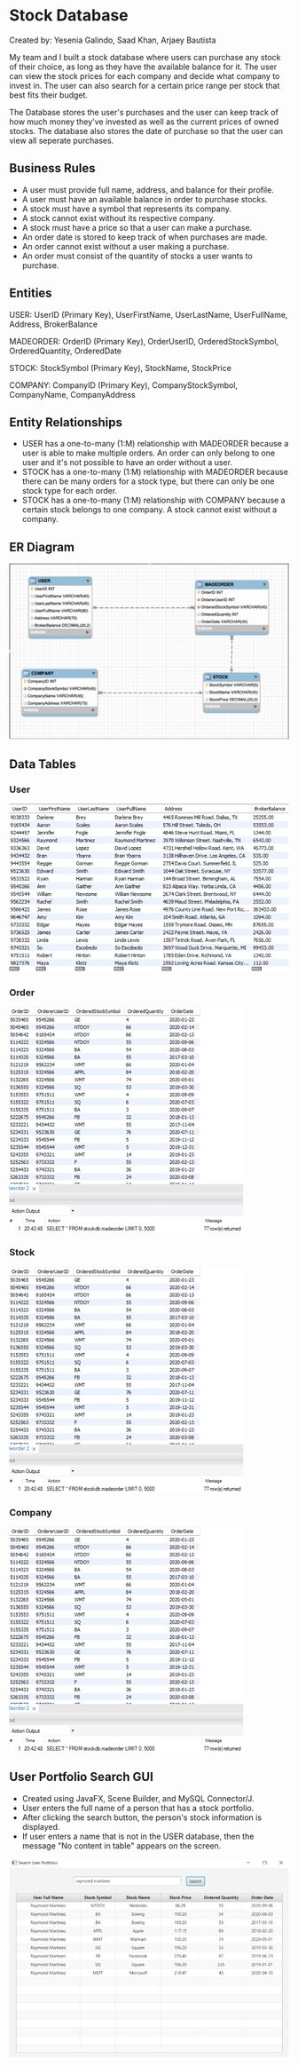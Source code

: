 # Stock Database
Created by: Yesenia Galindo, Saad Khan, Arjaey Bautista

My team and I built a stock database where users can purchase any stock of their choice, as long as they have the available balance for it. The user can view the stock prices for each company and decide what company to invest in. The user can also search for a certain price range per stock that best fits their budget. 

The Database stores the user's purchases and the user can keep track of how much money they've invested as well as the current prices of owned stocks. The database also stores the date of purchase so that the user can view all seperate purchases. 

## Business Rules
* A user must provide full name, address, and balance for their profile. 
* A user must have an available balance in order to purchase stocks. 
* A stock must have a symbol that represents its company. 
* A stock cannot exist without its respective company. 
* A stock must have a price so that a user can make a purchase. 
* An order date is stored to keep track of when purchases are made.
* An order cannot exist without a user making a purchase. 
* An order must consist of the quantity of stocks a user wants to purchase.

## Entities
USER: UserID (Primary Key), UserFirstName, UserLastName, UserFullName, Address, BrokerBalance

MADEORDER: OrderID (Primary Key), OrderUserID, OrderedStockSymbol, OrderedQuantity, OrderedDate

STOCK: StockSymbol (Primary Key), StockName, StockPrice

COMPANY: CompanyID (Primary Key), CompanyStockSymbol, CompanyName, CompanyAddress

## Entity Relationships
* USER has a one-to-many (1:M) relationship with MADEORDER because a user is able to make multiple orders. An order can only belong to one user and it's not possible to have an order without a user. 
* STOCK has a one-to-many (1:M) relationship with MADEORDER because there can be many orders for a stock type, but there can only be one stock type for each order.
* STOCK has a one-to-many (1:M) relationship with COMPANY because a certain stock belongs to one company. A stock cannot exist without a company. 

## ER Diagram
![image](screenshots/ER-diagram.png)

## Data Tables
### User
![image](screenshots/user-table.png)

### Order
![image](screenshots/order-table.png)

### Stock
![image](screenshots/order-table.png)

### Company
![image](screenshots/order-table.png)

## User Portfolio Search GUI
* Created using JavaFX, Scene Builder, and MySQL Connector/J.
* User enters the full name of a person that has a stock portfolio.
* After clicking the search button, the person's stock information is displayed.
* If user enters a name that is not in the USER database, then the message "No content in table" appears on the screen. 

![image](screenshots/search-user-gui.png)


